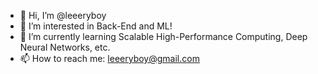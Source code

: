 - 👋 Hi, I’m @leeeryboy
- 👀 I’m interested in Back-End and ML!
- 🌱 I’m currently learning Scalable High-Performance Computing, Deep Neural Networks, etc.
- 📫 How to reach me: leeeryboy@gmail.com

<!---
leeeryboy/leeeryboy is a ✨ special ✨ repository because its `README.md` (this file) appears on your GitHub profile.
You can click the Preview link to take a look at your changes.
--->
